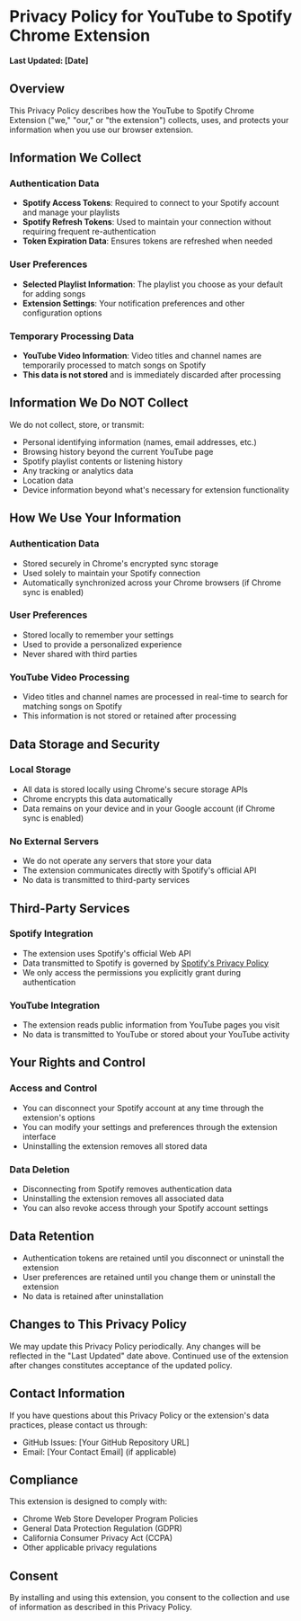 # Privacy Policy for YouTube to Spotify Chrome Extension

**Last Updated: [Date]**

## Overview

This Privacy Policy describes how the YouTube to Spotify Chrome Extension ("we," "our," or "the extension") collects, uses, and protects your information when you use our browser extension.

## Information We Collect

### Authentication Data
- **Spotify Access Tokens**: Required to connect to your Spotify account and manage your playlists
- **Spotify Refresh Tokens**: Used to maintain your connection without requiring frequent re-authentication
- **Token Expiration Data**: Ensures tokens are refreshed when needed

### User Preferences
- **Selected Playlist Information**: The playlist you choose as your default for adding songs
- **Extension Settings**: Your notification preferences and other configuration options

### Temporary Processing Data
- **YouTube Video Information**: Video titles and channel names are temporarily processed to match songs on Spotify
- **This data is not stored** and is immediately discarded after processing

## Information We Do NOT Collect

We do not collect, store, or transmit:
- Personal identifying information (names, email addresses, etc.)
- Browsing history beyond the current YouTube page
- Spotify playlist contents or listening history
- Any tracking or analytics data
- Location data
- Device information beyond what's necessary for extension functionality

## How We Use Your Information

### Authentication Data
- Stored securely in Chrome's encrypted sync storage
- Used solely to maintain your Spotify connection
- Automatically synchronized across your Chrome browsers (if Chrome sync is enabled)

### User Preferences
- Stored locally to remember your settings
- Used to provide a personalized experience
- Never shared with third parties

### YouTube Video Processing
- Video titles and channel names are processed in real-time to search for matching songs on Spotify
- This information is not stored or retained after processing

## Data Storage and Security

### Local Storage
- All data is stored locally using Chrome's secure storage APIs
- Chrome encrypts this data automatically
- Data remains on your device and in your Google account (if Chrome sync is enabled)

### No External Servers
- We do not operate any servers that store your data
- The extension communicates directly with Spotify's official API
- No data is transmitted to third-party services

## Third-Party Services

### Spotify Integration
- The extension uses Spotify's official Web API
- Data transmitted to Spotify is governed by [Spotify's Privacy Policy](https://www.spotify.com/legal/privacy-policy/)
- We only access the permissions you explicitly grant during authentication

### YouTube Integration
- The extension reads public information from YouTube pages you visit
- No data is transmitted to YouTube or stored about your YouTube activity

## Your Rights and Control

### Access and Control
- You can disconnect your Spotify account at any time through the extension's options
- You can modify your settings and preferences through the extension interface
- Uninstalling the extension removes all stored data

### Data Deletion
- Disconnecting from Spotify removes authentication data
- Uninstalling the extension removes all associated data
- You can also revoke access through your Spotify account settings

## Data Retention

- Authentication tokens are retained until you disconnect or uninstall the extension
- User preferences are retained until you change them or uninstall the extension
- No data is retained after uninstallation

## Changes to This Privacy Policy

We may update this Privacy Policy periodically. Any changes will be reflected in the "Last Updated" date above. Continued use of the extension after changes constitutes acceptance of the updated policy.

## Contact Information

If you have questions about this Privacy Policy or the extension's data practices, please contact us through:
- GitHub Issues: [Your GitHub Repository URL]
- Email: [Your Contact Email] (if applicable)

## Compliance

This extension is designed to comply with:
- Chrome Web Store Developer Program Policies
- General Data Protection Regulation (GDPR)
- California Consumer Privacy Act (CCPA)
- Other applicable privacy regulations

## Consent

By installing and using this extension, you consent to the collection and use of information as described in this Privacy Policy.
